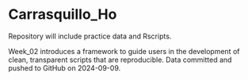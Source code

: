# Carrasquillo_Ho

Repository will include practice data and Rscripts.

Week_02 introduces a framework to guide users in the development of clean, transparent scripts that are reproducible. Data committed and pushed to GitHub on 2024-09-09.


